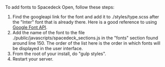 To add fonts to Spacedeck Open, follow these steps:

1. Find the googleapi link for the font and add it to ./styles/type.scss after the "Inter" font that is already there.  Here is a good reference to using [Google Font API](https://www.webfx.com/blog/web-design/google-font-api-guide/).
2. Add the name of the font to the file ./public/javascripts/spacedeck_sections.js in the "fonts" section found around line 150.  The order of the list here is the order in which fonts will be displayed in the user interface.
3. From the root of your install, do "gulp styles".
4. Restart your server.

